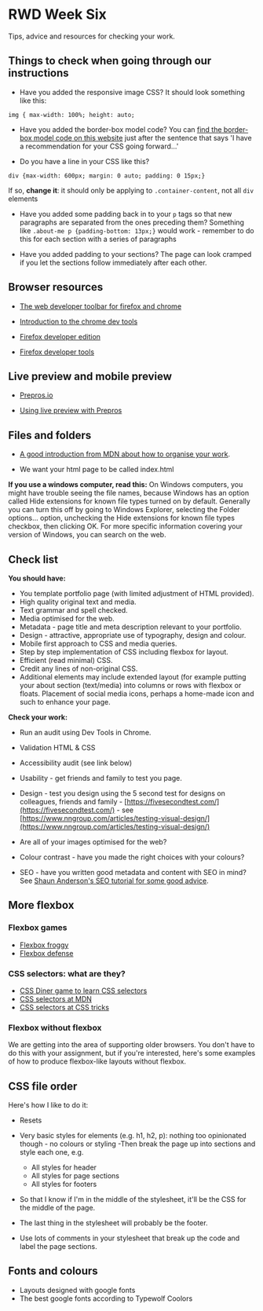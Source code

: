 # RWD Week Six

Tips, advice and resources for checking your work.

## Things to check when going through our instructions

* Have you added the responsive image CSS? It should look something like this:

``` img { max-width: 100%; height: auto; ```

* Have you added the border-box model code? You can [find the border-box model code on this website](https://www.paulirish.com/2012/box-sizing-border-box-ftw/) just after the sentence that says 'I have a recommendation for your CSS going forward...'

* Do you have a line in your CSS like this?

``` div {max-width: 600px; margin: 0 auto; padding: 0 15px;} ```

If so, **change it**: it should only be applying to `.container-content`, not all `div` elements

* Have you added some padding back in to your `p` tags so that new paragraphs are separated from the ones preceding them? Something like `.about-me p {padding-bottom: 13px;}` would work - remember to do this for each section with a series of paragraphs

* Have you added padding to your sections? The page can look cramped if you let the sections follow immediately after each other.


## Browser resources

*   [The web developer toolbar for firefox and chrome](https://chrispederick.com/work/web-developer/)  

*   [Introduction to the chrome dev tools](https://developers.google.com/web/tools/chrome-devtools/)  

*   [Firefox developer edition](https://www.mozilla.org/en-US/firefox/developer/)  

*   [Firefox developer tools](https://developer.mozilla.org/en-US/docs/Tools)  

## Live preview and mobile preview

*   [Prepros.io](https://prepros.io/)  

*   [Using live preview with Prepros](https://prepros.io/help/live-preview)

## Files and folders

*   [A good introduction from MDN about how to organise your work](https://developer.mozilla.org/en-US/docs/Learn/Getting_started_with_the_web/Dealing_with_files).   

*   We want your html page to be called index.html  

**If you use a windows computer, read this:** On Windows computers, you might have trouble seeing the file names, because Windows has an option called Hide extensions for known file types turned on by default. Generally you can turn this off by going to Windows Explorer, selecting the Folder options... option, unchecking the Hide extensions for known file types checkbox, then clicking OK. For more specific information covering your version of Windows, you can search on the web.

## Check list

**You should have:**

-   You template portfolio page (with limited adjustment of HTML provided).
-   High quality original text and media.
-   Text grammar and spell checked.
-   Media optimised for the web.
-   Metadata - page title and meta description relevant to your portfolio.
-   Design - attractive, appropriate use of typography, design and colour. 
-   Mobile first approach to CSS and media queries.
-   Step by step implementation of CSS including flexbox for layout.
-   Efficient (read minimal) CSS.
-   Credit any lines of non-original CSS.
-   Additional elements may include extended layout (for example putting your about section (text/media) into columns or rows with flexbox or floats. Placement of social media icons, perhaps a home-made icon and such to enhance your page.

**Check your work:**  

-   Run an audit using Dev Tools in Chrome.  
-   Validation HTML & CSS
-   Accessibility audit (see link below)
-   Usability - get friends and family to test you page.  

-   Design - test you design using the 5 second test for designs on colleagues, friends and family - [https://fivesecondtest.com/](https://fivesecondtest.com/) - see [https://www.nngroup.com/articles/testing-visual-design/](https://www.nngroup.com/articles/testing-visual-design/)
-   Are all of your images optimised for the web?
-   Colour contrast - have you made the right choices with your colours?
-   SEO - have you written good metadata and content with SEO in mind? See [Shaun Anderson's SEO tutorial for some good advice](https://www.hobo-web.co.uk/seo-tutorial/#page-title-element).  

## More flexbox

### Flexbox games

- [Flexbox froggy](http://flexboxfroggy.com/)
- [Flexbox defense](http://www.flexboxdefense.com/)


### CSS selectors: what are they?

- [CSS Diner game to learn CSS selectors](http://flukeout.github.io/)
- [CSS selectors at MDN](https://developer.mozilla.org/en-US/docs/Web/CSS/CSS_Selectors)
- [CSS selectors at CSS tricks](https://css-tricks.com/how-css-selectors-work/)


### Flexbox without flexbox

We are getting into the area of supporting older browsers. You don't have to do this with your assignment, but if you're interested, here's some examples of how to produce flexbox-like layouts without flexbox.



## CSS file order

Here's how I like to do it:

- Resets
- Very basic styles for elements (e.g. h1, h2, p): nothing too opinionated though - no colours or styling
-Then break the page up into sections and style each one, e.g.
    - All styles for header
    - All styles for page sections
    - All styles for footers

- So that I know if I'm in the middle of the stylesheet, it'll be the CSS for the middle of the page. 
- The last thing in the stylesheet will probably be the footer.
- Use lots of comments in your stylesheet that break up the code and label the page sections.


## Fonts and colours

- Layouts designed with google fonts
- The best google fonts according to Typewolf
Coolors
